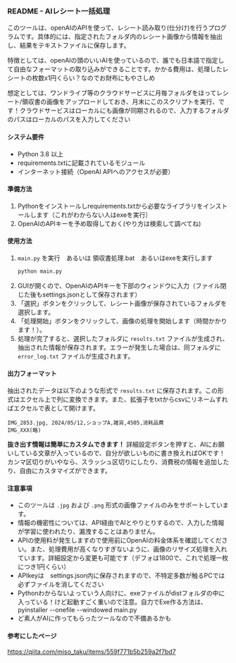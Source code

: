 ### README - AIレシート一括処理

このツールは、openAIのAPIを使って、レシート読み取り(仕分け)を行うプログラムです。具体的には、指定されたフォルダ内のレシート画像から情報を抽出し、結果をテキストファイルに保存します。

特徴としては、openAIの頭のいいAIを使っているので、誰でも日本語で指定して自由なフォーマットの取り込みができることです。かかる費用は、処理したレシートの枚数x1円くらい？なのでお財布にもやさしめ

想定としては、ワンドライブ等のクラウドサービスに月毎フォルダをほってレシート/領収書の画像をアップロードしておき、月末にこのスクリプトを実行、です！クラウドサービスはローカルにも画像が同期されるので、入力するフォルダのパスはローカルのパスを入力してください

#### システム要件
- Python 3.8 以上
- requirements.txtに記載されているモジュール
- インターネット接続（OpenAI APIへのアクセスが必要）

#### 準備方法
1. Pythonをインストールしrequirements.txtから必要なライブラリをインストールします（これがわからない人はexeを実行）
2. OpenAIのAPIキーを予め取得しておく(やり方は検索して調べてね)

#### 使用方法
1. `main.py` を実行　あるいは 領収書処理.bat　あるいはexeを実行します
   ```bash
   python main.py
   ```
2. GUIが開くので、OpenAIのAPIキーを下部のウィンドウに入力（ファイル閉じた後もsettings.jsonとして保存されます）
3. 「選択」ボタンをクリックして、レシート画像が保存されているフォルダを選択します。
4. 「処理開始」ボタンをクリックして、画像の処理を開始します（時間かかります！）。
5. 処理が完了すると、選択したフォルダに `results.txt` ファイルが生成され、抽出された情報が保存されます。エラーが発生した場合は、同フォルダに `error_log.txt` ファイルが生成されます。

#### 出力フォーマット
抽出されたデータは以下のような形式で `results.txt` に保存されます。この形式はエクセル上で列に変換できます。また、拡張子をtxtからcsvにリネームすればエクセルで表として開けます。
```
IMG_2853.jpg, 2024/05/12,ショップA,雑貨,4505,消耗品費
IMG_XXX(略)
```
**抜き出す情報は簡単にカスタムできます！**
詳細設定ボタンを押すと、AIにお願いしている文章が入っているので、自分が欲しいものに書き換えればOKです！カンマ区切りがいやなら、スラッシュ区切りにしたり、消費税の情報を追加したり、自由にカスタマイズができます。

#### 注意事項
- このツールは `.jpg` および `.png` 形式の画像ファイルのみをサポートしています。
- 情報の機密性については、API経由でAIとやりとりするので、入力した情報が学習に使われたり、漏洩することはありません。
- APIの使用料が発生しますので使用前にOpenAIの料金体系を確認してください。また、処理費用が高くなりすぎないように、画像のリサイズ処理を入れています。詳細設定から変更も可能です（デフォは1800で、これで処理一枚につき1円くらい）
- APIkeyは　settings.json内に保存されますので、不特定多数が触るPCでは必ずファイルを消してください
- Pythonわからないよっていう人向けに、exeファイルがdistフォルダの中に入っている！けど起動すごく重いので注意。自力でExe作る方法は、pyinstaller --onefile --windowed main.py
- ど素人がAIに作ってもらったツールなので不備あるかも

#### 参考にしたページ
https://qiita.com/miso_taku/items/559f771b5b259a2f7bd7
